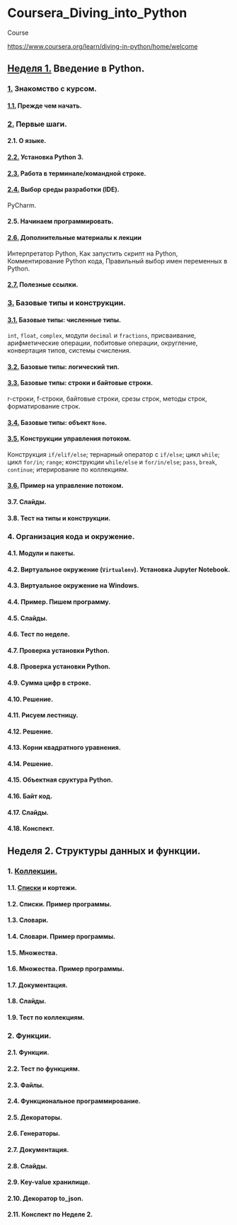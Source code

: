 # Coursera_Diving_into_Python

Course

https://www.coursera.org/learn/diving-in-python/home/welcome

## [Неделя 1.](/Week_1_Introduction_to_Python)                                                    Введение в Python.
### [1.](/Week_1_Introduction_to_Python/1_Introduction_to_the_course)                               Знакомство с курсом.
#### [1.1.](/Week_1_Introduction_to_Python/1_Introduction_to_the_course/1.1_Before_you_start.md)        Прежде чем начать.
### [2.](/Week_1_Introduction_to_Python/2_First_steps)                                              Первые шаги.
#### 2.1.                                                                                               О языке.
#### [2.2.](/Week_1_Introduction_to_Python/2_First_steps/2.2_Installing_Python_3.md)                    Установка Python 3.
#### [2.3.](/Week_1_Introduction_to_Python/2_First_steps/2.3_Working_in_terminal_command_line.md)       Работа в терминале/командной строке.
#### [2.4.](/Week_1_Introduction_to_Python/2_First_steps/2.4_Choosing_IDE.md)                           Выбор среды разработки (IDE).
PyCharm.
#### 2.5.                                                                                               Начинаем программировать.
#### [2.6.](/Week_1_Introduction_to_Python/2_First_steps/2.6_Additional_materials.md)                   Дополнительные материалы к лекции
Интерпретатор Python, Как запустить скрипт на Python, Комментирование Python кода, Правильный выбор имен переменных в Python.
#### [2.7.](/Week_1_Introduction_to_Python/2_First_steps/2.7_Helpful_links.md)                          Полезные ссылки.
### [3.](/Week_1_Introduction_to_Python/3_Basic_types_and_constructions)                            Базовые типы и конструкции.
#### [3.1.](/Week_1_Introduction_to_Python/3_Basic_types_and_constructions/3.1_Numeric_types.ipynb)     Базовые типы: численные типы.
`int`, `float`, `complex`, модули `decimal` и `fractions`, присваивание, арифметические операции, побитовые операции, округление, конвертация типов, системы счисления.
#### [3.2.](/Week_1_Introduction_to_Python/3_Basic_types_and_constructions/3.2_Boolean_types.ipynb)     Базовые типы: логический тип.
#### [3.3.](/Week_1_Introduction_to_Python/3_Basic_types_and_constructions/3.3_String_types.ipynb)      Базовые типы: строки и байтовые строки.
r-строки, f-строки, байтовые строки, срезы строк, методы строк, форматирование строк.
#### [3.4.](/Week_1_Introduction_to_Python/3_Basic_types_and_constructions/3.4_None_type.ipynb)         Базовые типы: объект `None`.
#### [3.5.](/Week_1_Introduction_to_Python/3_Basic_types_and_constructions/3.5_Flow_control_constructs.ipynb) Конструкции управления потоком.
Конструкция `if/elif/else`; тернарный оператор с `if/else`; цикл `while`; цикл `for/in`; `range`; конструкции `while/else` и `for/in/else`; `pass`, `break`, `continue`; итерирование по коллекциям.
#### [3.6.](/Week_1_Introduction_to_Python/3_Basic_types_and_constructions/3.6_Flow_control_example.ipynb) Пример на управление потоком.
#### 3.7. Слайды.
#### 3.8. Тест на типы и конструкции.
### 4. Организация кода и окружение.
#### 4.1. Модули и пакеты.
#### 4.2. Виртуальное окружение (`Virtualenv`). Установка Jupyter Notebook.
#### 4.3. Виртуальное окружение на Windows.
#### 4.4. Пример. Пишем программу.
#### 4.5. Слайды.
#### 4.6. Тест по неделе.
#### 4.7. Проверка установки Python.
#### 4.8. Проверка установки Python.
#### 4.9. Сумма цифр в строке.
#### 4.10. Решение.
#### 4.11. Рисуем лестницу.
#### 4.12. Решение.
#### 4.13. Корни квадратного уравнения.
#### 4.14. Решение.
#### 4.15. Объектная сруктура Python.
#### 4.16. Байт код.
#### 4.17. Слайды.
#### 4.18. Конспект.
## Неделя 2. Структуры данных и функции.
### 1. [Коллекции.](/Week_2_Data_structures_and_functions/1_Collections/Collections.md)
#### 1.1. [Списки](/Week_2_Data_structures_and_functions/1_Collections/1.1_Lists.ipynb) и кортежи.
#### 1.2. Списки. Пример программы.
#### 1.3. Словари.
#### 1.4. Словари. Пример программы.
#### 1.5. Множества.
#### 1.6. Множества. Пример программы.
#### 1.7. Документация.
#### 1.8. Слайды.
#### 1.9. Тест по коллекциям.
### 2. Функции.
#### 2.1. Функции.
#### 2.2. Тест по функциям.
#### 2.3. Файлы.
#### 2.4. Функциональное программирование.
#### 2.5. Декораторы.
#### 2.6. Генераторы.
#### 2.7. Документация.
#### 2.8. Слайды.
#### 2.9. Key-value хранилище.
#### 2.10. Декоратор to_json.
#### 2.11. Конспект по Неделе 2.



